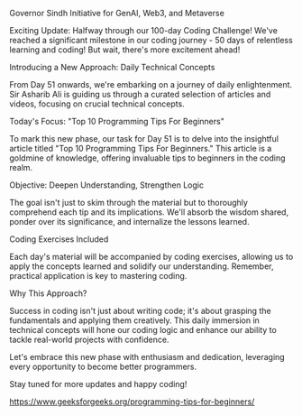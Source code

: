 Governor Sindh Initiative for GenAI, Web3, and Metaverse

Exciting Update: Halfway through our 100-day Coding Challenge!
We've reached a significant milestone in our coding journey - 50 days of relentless learning and coding! But wait, there's more excitement ahead!

Introducing a New Approach: Daily Technical Concepts

From Day 51 onwards, we're embarking on a journey of daily enlightenment. Sir Asharib Ali is guiding us through a curated selection of articles and videos, focusing on crucial technical concepts.

Today's Focus: "Top 10 Programming Tips For Beginners"

To mark this new phase, our task for Day 51 is to delve into the insightful article titled "Top 10 Programming Tips For Beginners." This article is a goldmine of knowledge, offering invaluable tips to beginners in the coding realm.

Objective: Deepen Understanding, Strengthen Logic

The goal isn't just to skim through the material but to thoroughly comprehend each tip and its implications. We'll absorb the wisdom shared, ponder over its significance, and internalize the lessons learned.

Coding Exercises Included

Each day's material will be accompanied by coding exercises, allowing us to apply the concepts learned and solidify our understanding. Remember, practical application is key to mastering coding.

Why This Approach?

Success in coding isn't just about writing code; it's about grasping the fundamentals and applying them creatively. This daily immersion in technical concepts will hone our coding logic and enhance our ability to tackle real-world projects with confidence.

Let's embrace this new phase with enthusiasm and dedication, leveraging every opportunity to become better programmers.

Stay tuned for more updates and happy coding!

https://www.geeksforgeeks.org/programming-tips-for-beginners/
